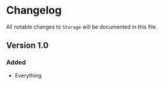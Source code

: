 # Changelog

All notable changes to `Storage` will be documented in this file.

## Version 1.0

### Added
- Everything
